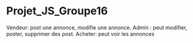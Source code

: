 # Projet_JS_Groupe16


Vendeur: post une annonce, modifie une annonce.
Admin : peut modifier, poster, supprimer des post.
Acheter: peut voir les annonces
